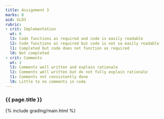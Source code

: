 ```yaml
---
title: Assignment 3
marks: 8
aid: GL03
rubric:
- crit: Implementation
  wt: 6
  l3: Code functions as required and code is easily readable
  l2: Code functions as required but code is not so easily readable
  l1: Completed but code does not function as required
  l0: Not completed
- crit: Comments
  wt: 2
  l3: Comments well written and explain rationale
  l2: Comments well written but do not fully explain rationale
  l1: Comments not consistently done
  l0: Little to no comments in code
---
```

### {{ page.title }}

{% include grading/main.html %}
